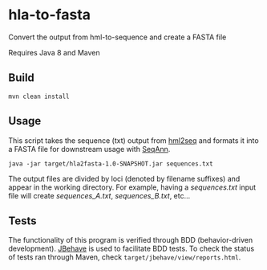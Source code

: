 # hla-to-fasta
Convert the output from hml-to-sequence and create a FASTA file


Requires Java 8 and Maven

## Build

```
mvn clean install
```

## Usage
This script takes the sequence (txt) output from [hml2seq](https://github.com/nmdp-bioinformatics/hml-to-sequence) and formats it into a FASTA file for downstream usage with [SeqAnn](https://github.com/nmdp-bioinformatics/seq-ann).
```
java -jar target/hla2fasta-1.0-SNAPSHOT.jar sequences.txt
```
The output files are divided by loci (denoted by filename suffixes) and appear in the working directory. For example, having a *sequences.txt* input file will create *sequences_A.txt*, *sequences_B.txt*, etc...

## Tests

The functionality of this program is verified through BDD (behavior-driven development). [JBehave](https://jbehave.org/) is used to facilitate BDD tests. To check the status of tests ran through Maven, check `target/jbehave/view/reports.html`.
